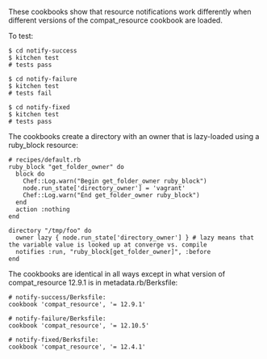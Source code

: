 These cookbooks show that resource notifications work differently when different versions of the compat_resource cookbook are loaded.

To test:
```
$ cd notify-success
$ kitchen test
# tests pass

$ cd notify-failure
$ kitchen test
# tests fail

$ cd notify-fixed
$ kitchen test
# tests pass
```

The cookbooks create a directory with an owner that is lazy-loaded using a ruby_block resource:

```
# recipes/default.rb
ruby_block "get_folder_owner" do
  block do
    Chef::Log.warn("Begin get_folder_owner ruby_block")
    node.run_state['directory_owner'] = 'vagrant'
    Chef::Log.warn("End get_folder_owner ruby_block")
  end
  action :nothing
end

directory "/tmp/foo" do
  owner lazy { node.run_state['directory_owner'] } # lazy means that the variable value is looked up at converge vs. compile
  notifies :run, "ruby_block[get_folder_owner]", :before
end
```

The cookbooks are identical in all ways except in what version of compat_resource 12.9.1 is in metadata.rb/Berksfile:
```
# notify-success/Berksfile:
cookbook 'compat_resource', '= 12.9.1'

# notify-failure/Berksfile:
cookbook 'compat_resource', '= 12.10.5'

# notify-fixed/Berksfile:
cookbook 'compat_resource', '= 12.4.1'
```
